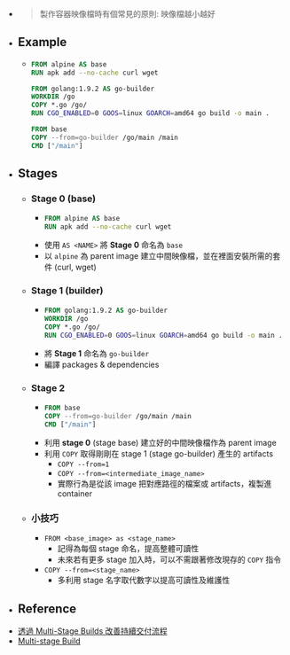 - > 製作容器映像檔時有個常見的原則: 映像檔越小越好
- ## Example
	- ```Dockerfile
	  FROM alpine AS base
	  RUN apk add --no-cache curl wget
	  
	  FROM golang:1.9.2 AS go-builder
	  WORKDIR /go
	  COPY *.go /go/
	  RUN CGO_ENABLED=0 GOOS=linux GOARCH=amd64 go build -o main .
	  
	  FROM base
	  COPY --from=go-builder /go/main /main
	  CMD ["/main"]
	  ```
- ## Stages
	- ### Stage 0 (base)
		- ```dockerfile
		  FROM alpine AS base
		  RUN apk add --no-cache curl wget
		  ```
		- 使用 `AS <NAME>` 將 **Stage 0** 命名為 `base`
		- 以 `alpine` 為 parent image 建立中間映像檔，並在裡面安裝所需的套件 (curl, wget)
	- ### Stage 1 (builder)
		- ```dockerfile
		  FROM golang:1.9.2 AS go-builder
		  WORKDIR /go
		  COPY *.go /go/
		  RUN CGO_ENABLED=0 GOOS=linux GOARCH=amd64 go build -o main .
		  ```
		- 將 **Stage 1** 命名為 `go-builder`
		- 編譯 packages & dependencies
	- ### Stage 2
		- ```dockerfile
		  FROM base
		  COPY --from=go-builder /go/main /main
		  CMD ["/main"]
		  ```
		- 利用 **stage 0** (stage base) 建立好的中間映像檔作為 parent image
		- 利用 `COPY` 取得剛剛在 stage 1 (stage go-builder) 產生的 artifacts
			- `COPY --from=1`
			- `COPY --from=<intermediate_image_name>`
			- 實際行為是從該 image 把對應路徑的檔案或 artifacts，複製進 container
	- ### 小技巧
		- `FROM <base_image> as <stage_name>`
			- 記得為每個 stage 命名，提高整體可讀性
			- 未來若有更多 stage 加入時，可以不需跟著修改現存的 `COPY` 指令
		- `COPY --from=<stage_name>`
			- 多利用 stage 名字取代數字以提高可讀性及維護性
- ## Reference
- [透過 Multi-Stage Builds 改善持續交付流程](https://tachingchen.com/tw/blog/docker-multi-stage-builds/)
- [Multi-stage Build](https://ithelp.ithome.com.tw/articles/10247981)